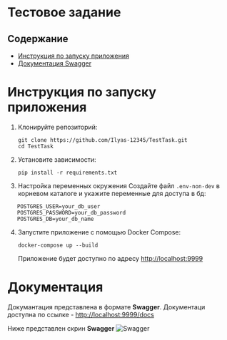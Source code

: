 # Тестовое задание

## Содержание
- [Инструкция по запуску приложения](#Инструкция-по-запуску-приложения)
- [Документация Swagger](#Документация)
  
# Инструкция по запуску приложения

1. Клонируйте репозиторий:
   ```
   git clone https://github.com/Ilyas-12345/TestTask.git
   cd TestTask
   ```
   
2. Установите зависимости:
   ```
   pip install -r requirements.txt
   ```
   
3. Настройка переменных окружения
   Создайте файл `.env-non-dev` в корневом каталоге и укажите переменные для доступа в бд:
 ```
    POSTGRES_USER=your_db_user
    POSTGRES_PASSWORD=your_db_password
    POSTGRES_DB=your_db_name
 ```

4. Запустите приложение с помощью Docker Compose:
   ```
   docker-compose up --build
   ```

   Приложение будет доступно по адресу [http://localhost:9999](http://localhost:9999)
   
# Документация

Докумантация представлена в формате **Swagger**. Документаци доступна по ссылке - [http://localhost:9999/docs](http://localhost:9999/docs)

Ниже представлен скрин **Swagger**
![Swagger](https://github.com/user-attachments/assets/cfb3e63d-cb79-43b2-9f6b-fae1bb5da627)







